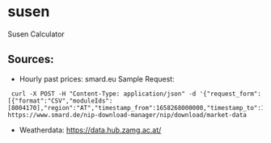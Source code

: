 # susen
Susen Calculator



## Sources:
- Hourly past prices: smard.eu
Sample Request:
```
 curl -X POST -H "Content-Type: application/json" -d '{"request_form":[{"format":"CSV","moduleIds":[8004170],"region":"AT","timestamp_from":1658268000000,"timestamp_to":1659218399999,"type":"discrete","language":"de"}]}' https://www.smard.de/nip-download-manager/nip/download/market-data
```
- Weatherdata: https://data.hub.zamg.ac.at/